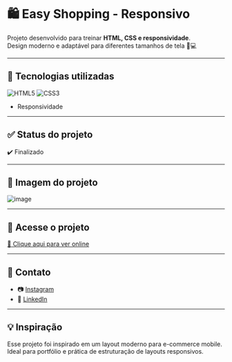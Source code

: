 # 🛍️ Easy Shopping - Responsivo

Projeto desenvolvido para treinar **HTML, CSS e responsividade**.  
Design moderno e adaptável para diferentes tamanhos de tela 📱💻

---

## 🚀 Tecnologias utilizadas

![HTML5](https://img.shields.io/badge/HTML5-E34F26?style=for-the-badge&logo=html5&logoColor=white)
![CSS3](https://img.shields.io/badge/CSS3-1572B6?style=for-the-badge&logo=css3&logoColor=white)
- Responsividade
---

## ✅ Status do projeto

✔️ Finalizado

---

## 📸 Imagem do projeto

![image](https://github.com/user-attachments/assets/7e5dd69b-9ca2-4074-a5fd-0dcf17a50701)


---

## 🔗 Acesse o projeto

[🔗 Clique aqui para ver online](https://jvnakachima-dev.github.io/easy-shopping-responsivo/)

---

## 📱 Contato

- 📷 [Instagram](https://instagram.com/jv-nakachima)
- 💼 [LinkedIn](https://linkedin.com/in/jv_nakachima)

---

## 💡 Inspiração

Esse projeto foi inspirado em um layout moderno para e-commerce mobile.  
Ideal para portfólio e prática de estruturação de layouts responsivos.
